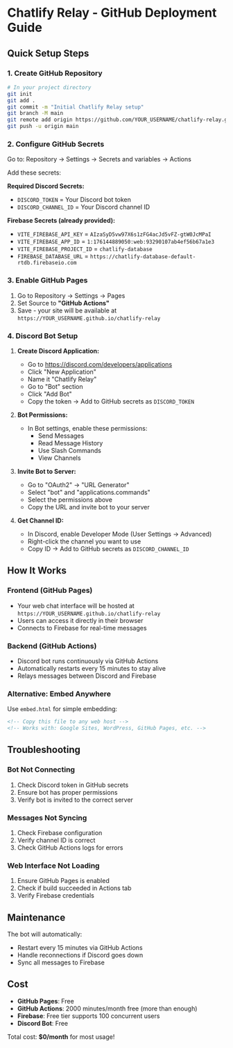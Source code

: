 # Chatlify Relay - GitHub Deployment Guide

## Quick Setup Steps

### 1. Create GitHub Repository
```bash
# In your project directory
git init
git add .
git commit -m "Initial Chatlify Relay setup"
git branch -M main
git remote add origin https://github.com/YOUR_USERNAME/chatlify-relay.git
git push -u origin main
```

### 2. Configure GitHub Secrets
Go to: Repository → Settings → Secrets and variables → Actions

Add these secrets:

**Required Discord Secrets:**
- `DISCORD_TOKEN` = Your Discord bot token
- `DISCORD_CHANNEL_ID` = Your Discord channel ID

**Firebase Secrets (already provided):**
- `VITE_FIREBASE_API_KEY` = `AIzaSyD5vw97X6s1zFG4acJd5vFZ-gtW0JcMPaI`
- `VITE_FIREBASE_APP_ID` = `1:176144889050:web:93290107ab4ef56b67a1e3`
- `VITE_FIREBASE_PROJECT_ID` = `chatlify-database`
- `FIREBASE_DATABASE_URL` = `https://chatlify-database-default-rtdb.firebaseio.com`

### 3. Enable GitHub Pages
1. Go to Repository → Settings → Pages
2. Set Source to **"GitHub Actions"**
3. Save - your site will be available at `https://YOUR_USERNAME.github.io/chatlify-relay`

### 4. Discord Bot Setup

1. **Create Discord Application:**
   - Go to https://discord.com/developers/applications
   - Click "New Application"
   - Name it "Chatlify Relay"
   - Go to "Bot" section
   - Click "Add Bot"
   - Copy the token → Add to GitHub secrets as `DISCORD_TOKEN`

2. **Bot Permissions:**
   - In Bot settings, enable these permissions:
     - Send Messages
     - Read Message History
     - Use Slash Commands
     - View Channels

3. **Invite Bot to Server:**
   - Go to "OAuth2" → "URL Generator"
   - Select "bot" and "applications.commands"
   - Select the permissions above
   - Copy the URL and invite bot to your server

4. **Get Channel ID:**
   - In Discord, enable Developer Mode (User Settings → Advanced)
   - Right-click the channel you want to use
   - Copy ID → Add to GitHub secrets as `DISCORD_CHANNEL_ID`

## How It Works

### Frontend (GitHub Pages)
- Your web chat interface will be hosted at `https://YOUR_USERNAME.github.io/chatlify-relay`
- Users can access it directly in their browser
- Connects to Firebase for real-time messages

### Backend (GitHub Actions)
- Discord bot runs continuously via GitHub Actions
- Automatically restarts every 15 minutes to stay alive
- Relays messages between Discord and Firebase

### Alternative: Embed Anywhere
Use `embed.html` for simple embedding:
```html
<!-- Copy this file to any web host -->
<!-- Works with: Google Sites, WordPress, GitHub Pages, etc. -->
```

## Troubleshooting

### Bot Not Connecting
1. Check Discord token in GitHub secrets
2. Ensure bot has proper permissions
3. Verify bot is invited to the correct server

### Messages Not Syncing
1. Check Firebase configuration
2. Verify channel ID is correct
3. Check GitHub Actions logs for errors

### Web Interface Not Loading
1. Ensure GitHub Pages is enabled
2. Check if build succeeded in Actions tab
3. Verify Firebase credentials

## Maintenance

The bot will automatically:
- Restart every 15 minutes via GitHub Actions
- Handle reconnections if Discord goes down
- Sync all messages to Firebase

## Cost
- **GitHub Pages**: Free
- **GitHub Actions**: 2000 minutes/month free (more than enough)
- **Firebase**: Free tier supports 100 concurrent users
- **Discord Bot**: Free

Total cost: **$0/month** for most usage!